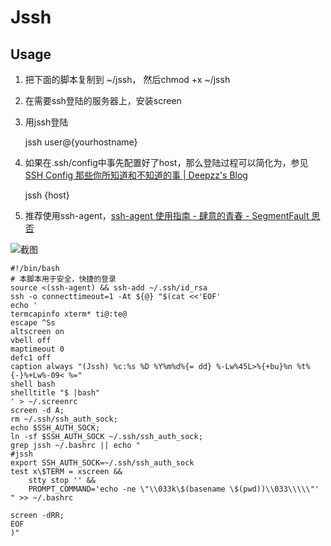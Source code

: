 # Jssh

## Usage

    
1. 把下面的脚本复制到 ~/jssh， 然后chmod +x ~/jssh
1. 在需要ssh登陆的服务器上，安装screen
1. 用jssh登陆

    jssh user@{yourhostname}

1. 如果在.ssh/config中事先配置好了host，那么登陆过程可以简化为，参见 
    [SSH Config 那些你所知道和不知道的事 | Deepzz's Blog](https://deepzz.com/post/how-to-setup-ssh-config.html)

    jssh {host}

1. 推荐使用ssh-agent，[ssh-agent 使用指南 - 肆意的青春 - SegmentFault 思否](https://segmentfault.com/a/1190000002449006)

![截图](https://snag.gy/hws0d8.jpg)

```
#!/bin/bash
# 本脚本用于安全，快捷的登录
source <(ssh-agent) && ssh-add ~/.ssh/id_rsa
ssh -o connecttimeout=1 -At ${@} "$(cat <<'EOF'
echo '
termcapinfo xterm* ti@:te@ 
escape ^Ss 
altscreen on 
vbell off 
maptimeout 0 
defc1 off 
caption always "(Jssh) %c:%s %D %Y%m%d%{= dd} %-Lw%45L>%{+bu}%n %t%{-}%+Lw%-09< %="
shell bash 
shelltitle "$ |bash"
' > ~/.screenrc
screen -d A;
rm ~/.ssh/ssh_auth_sock;
echo $SSH_AUTH_SOCK;
ln -sf $SSH_AUTH_SOCK ~/.ssh/ssh_auth_sock; 
grep jssh ~/.bashrc || echo "
#jssh
export SSH_AUTH_SOCK=~/.ssh/ssh_auth_sock
test x\$TERM = xscreen &&
    stty stop '' &&
    PROMPT_COMMAND='echo -ne \"\\033k\$(basename \$(pwd))\\033\\\\\"'
" >> ~/.bashrc

screen -dRR;
EOF
)"

```
